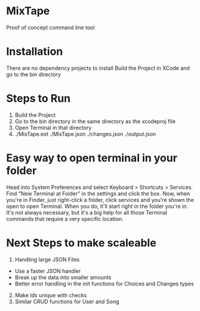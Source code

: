 # MixTape
Proof of concept command line tool

# Installation
There are no dependency projects to install
Build the Project in XCode and go to the bin directory 

# Steps to Run
1. Build the Project
2. Go to the bin directory in the same directory as the xcodeproj file
3. Open Terminal in that directory
4. ./MixTape.ext ./MixTape.json ./changes.json ./output.json

# Easy way to open terminal in your folder
Head into System Preferences and select Keyboard > Shortcuts > Services. Find "New Terminal at Folder" in the settings and click the box. Now, when you're in Finder, just right-click a folder, click services and you're shown the open to open Terminal. When you do, it'll start right in the folder you're in. It's not always necessary, but it's a big help for all those Terminal commands that require a very specific location.

# Next Steps to make scaleable
1. Handling large JSON Files
  - Use a faster JSON handler
  - Break up the data into smaller amounts
  - Better error handling in the init functions for Choices and Changes types
2. Make Ids unique with checks
3. Similar CRUD functions for User and Song
